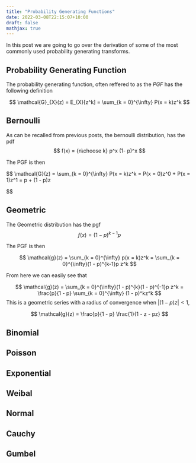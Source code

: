 ```yaml
---
title: "Probability Generating Functions"
date: 2022-03-08T22:15:07+10:00
draft: false
mathjax: true
---
```



In this post we are going to go over the derivation of some of the most commonly used probability 
generating transforms.

## Probability Generating Function 

The probability generating function, often reffered to as the *PGF* has the following definition 

$$
\mathcal{G}_{X}(z) = E_{X}[z^k] = \sum_{k = 0}^{\infty} P(x = k)z^k 
$$

## Bernoulli

As can be recalled from previous posts, the bernoulli distribution, has the pdf 
$$
f(x) = {n\choose k} p^x (1- p)^x
$$

The PGF is then 

$$
\mathcal{G}(z) =   \sum_{k = 0}^{\infty} P(x = k)z^k = P(x = 0)z^0 + P(x = 1)z^1 = p + (1 - p)z  

$$


## Geometric

The Geometric distribution has the pgf 
$$
f(x) = (1 - p)^{k-1}p
$$

The PGF is then 

$$
\mathcal{g}(z) =   \sum_{k = 0}^{\infty} p(x = k)z^k =  \sum_{k = 0}^{\infty}(1 - p)^{k-1}p z^k   
$$

From here we can easily see that 

$$
\mathcal{g}(z) =   \sum_{k = 0}^{\infty}(1 - p)^{k}(1 - p)^{-1}p z^k = \frac{p}{1 - p} \sum_{k = 0}^{\infty} (1 - p)^kz^k
$$
This is a geometric series with a radius of convergence when $|(1 - p)z| < 1$, 

$$
\mathcal{g}(z) =   \frac{p}{1 - p} \frac{1}{1  - z - pz}  
$$




## Binomial



## Poisson

## Exponential

## Weibal 

## Normal


## Cauchy

## Gumbel
